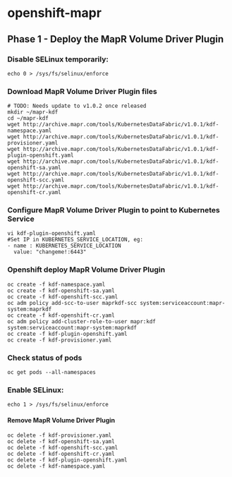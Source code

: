 # openshift-mapr


##  Phase 1 - Deploy the MapR Volume Driver Plugin

### Disable SELinux temporarily:
```
echo 0 > /sys/fs/selinux/enforce
```

### Download MapR Volume Driver Plugin files
```
# TODO: Needs update to v1.0.2 once released
mkdir ~/mapr-kdf
cd ~/mapr-kdf
wget http://archive.mapr.com/tools/KubernetesDataFabric/v1.0.1/kdf-namespace.yaml
wget http://archive.mapr.com/tools/KubernetesDataFabric/v1.0.1/kdf-provisioner.yaml
wget http://archive.mapr.com/tools/KubernetesDataFabric/v1.0.1/kdf-plugin-openshift.yaml
wget http://archive.mapr.com/tools/KubernetesDataFabric/v1.0.1/kdf-openshift-sa.yaml
wget http://archive.mapr.com/tools/KubernetesDataFabric/v1.0.1/kdf-openshift-scc.yaml
wget http://archive.mapr.com/tools/KubernetesDataFabric/v1.0.1/kdf-openshift-cr.yaml
```

### Configure MapR Volume Driver Plugin to point to Kubernetes Service
```
vi kdf-plugin-openshift.yaml
#Set IP in KUBERNETES_SERVICE_LOCATION, eg:
- name : KUBERNETES_SERVICE_LOCATION
  value: "changeme!:6443"
```

### Openshift deploy MapR Volume Driver Plugin
```
oc create -f kdf-namespace.yaml
oc create -f kdf-openshift-sa.yaml
oc create -f kdf-openshift-scc.yaml
oc adm policy add-scc-to-user maprkdf-scc system:serviceaccount:mapr-system:maprkdf
oc create -f kdf-openshift-cr.yaml
oc adm policy add-cluster-role-to-user mapr:kdf system:serviceaccount:mapr-system:maprkdf
oc create -f kdf-plugin-openshift.yaml
oc create -f kdf-provisioner.yaml
```

### Check status of pods
```
oc get pods --all-namespaces
```

### Enable SELinux:
```
echo 1 > /sys/fs/selinux/enforce
```

#### Remove MapR Volume Driver Plugin
```
oc delete -f kdf-provisioner.yaml
oc delete -f kdf-openshift-sa.yaml
oc delete -f kdf-openshift-scc.yaml
oc delete -f kdf-openshift-cr.yaml
oc delete -f kdf-plugin-openshift.yaml
oc delete -f kdf-namespace.yaml
```


